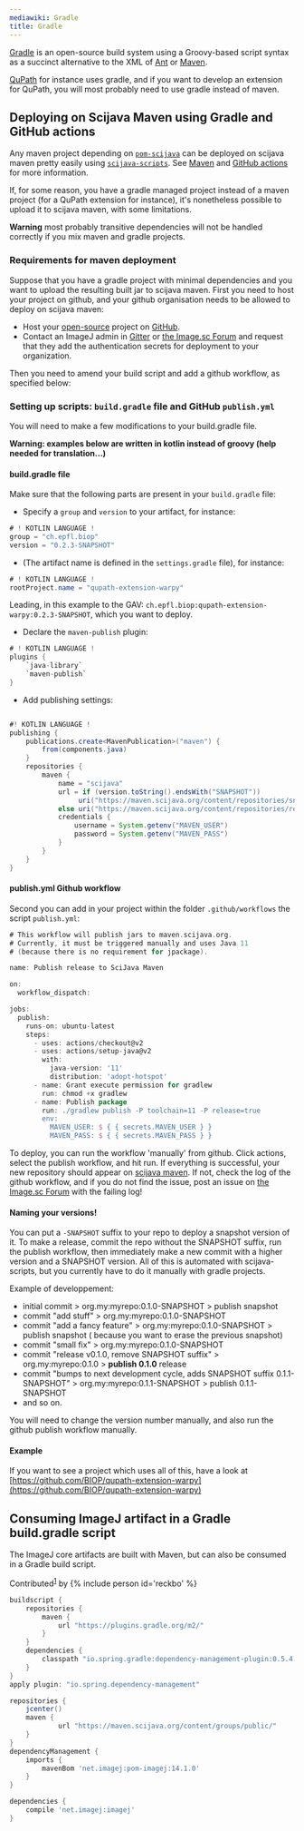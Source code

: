```yaml
---
mediawiki: Gradle
title: Gradle
---
```


[Gradle](http://gradle.org/getting-started-gradle-java/) is an open-source build system using a Groovy-based script syntax as a succinct alternative to the XML of [Ant](http://ant.apache.org/) or [Maven](/develop/maven).

[QuPath](https://qupath.github.io/) for instance uses gradle, and if you want to develop an extension for QuPath, you will most probably need to use gradle instead of maven.


## Deploying on Scijava Maven using Gradle and GitHub actions

Any maven project depending on [`pom-scijava`](https://github.com/scijava/pom-scijava) can be deployed on scijava maven pretty easily using [`scijava-scripts`](https://github.com/scijava/scijava-scripts). See [Maven](/develop/maven) and [GitHub actions](/develop/github-actions) for more information.

If, for some reason, you have a gradle managed project instead of a maven project (for a QuPath extension for instance), it's nonetheless possible to upload it to scijava maven, with some limitations.

**Warning** most probably transitive dependencies will not be handled correctly if you mix maven and gradle projects.

### Requirements for maven deployment
Suppose that you have a gradle project with minimal dependencies and you want to upload the resulting built jar to scijava maven. First you need to host your project on github, and your github organisation needs to be allowed to deploy on scijava maven:

-   Host your [open-source](/licensing/open-source) project on [GitHub](/develop/github).
-   Contact an ImageJ admin in [Gitter](/discuss/chat#gitter) or [the Image.sc Forum](http://forum.image.sc/) and request that they add the authentication secrets for deployment to your organization.

Then you need to amend your build script and add a github workflow, as specified below:

### Setting up scripts: `build.gradle` file and GitHub `publish.yml`

You will need to make a few modifications to your build.gradle file. 


**Warning: examples below are written in kotlin instead of groovy (help needed for translation...)**

#### build.gradle file

Make sure that the following parts are present in your `build.gradle` file:

* Specify a `group` and `version` to your artifact, for instance:
```java
# ! KOTLIN LANGUAGE !
group = "ch.epfl.biop"
version = "0.2.3-SNAPSHOT"
```

* (The artifact name is defined in the `settings.gradle` file), for instance:
```java
# ! KOTLIN LANGUAGE !
rootProject.name = "qupath-extension-warpy"
```
Leading, in this example to the GAV: `ch.epfl.biop:qupath-extension-warpy:0.2.3-SNAPSHOT`, which you want to deploy.

* Declare the `maven-publish` plugin:
```java
# ! KOTLIN LANGUAGE !
plugins {
    `java-library`
    `maven-publish`
}
```

* Add publishing settings:

```java

#! KOTLIN LANGUAGE !
publishing {
    publications.create<MavenPublication>("maven") {
        from(components.java)
    }
    repositories {
        maven {
            name = "scijava"
            url = if (version.toString().endsWith("SNAPSHOT"))
                 uri("https://maven.scijava.org/content/repositories/snapshots")
            else uri("https://maven.scijava.org/content/repositories/releases")
            credentials {
                username = System.getenv("MAVEN_USER")
                password = System.getenv("MAVEN_PASS")
            }
        }
    }
}

```

#### publish.yml Github workflow

Second you can add in your project within the folder `.github/workflows` the script `publish.yml`:


```groovy
# This workflow will publish jars to maven.scijava.org.
# Currently, it must be triggered manually and uses Java 11
# (because there is no requirement for jpackage).

name: Publish release to SciJava Maven

on: 
  workflow_dispatch:

jobs:
  publish:
    runs-on: ubuntu-latest
    steps:
      - uses: actions/checkout@v2
      - uses: actions/setup-java@v2
        with:
          java-version: '11'
          distribution: 'adopt-hotspot'
      - name: Grant execute permission for gradlew
        run: chmod +x gradlew
      - name: Publish package
        run: ./gradlew publish -P toolchain=11 -P release=true
        env:
          MAVEN_USER: $ { { secrets.MAVEN_USER } }
          MAVEN_PASS: $ { { secrets.MAVEN_PASS } }
```

To deploy, you can run the workflow 'manually' from github. Click actions, select the publish workflow, and hit run. If everything is successful, your new repository should appear on [scijava maven](https://maven.scijava.org/). If not, check the log of the github workflow, and if you do not find the issue, post an issue on [the Image.sc Forum](http://forum.image.sc/) with the failing log!

#### Naming your versions!

You can put a `-SNAPSHOT` suffix to your repo to deploy a snapshot version of it. To make a release, commit the repo without the SNAPSHOT suffix, run the publish workflow, then immediately make a new commit with a higher version and a SNAPSHOT version. All of this is automated with scijava-scripts, but you currently have to do it manually with gradle projects.

Example of developpement:

* initial commit > org.my:myrepo:0.1.0-SNAPSHOT > publish snapshot
* commit "add stuff" > org.my:myrepo:0.1.0-SNAPSHOT
* commit "add a fancy feature" > org.my:myrepo:0.1.0-SNAPSHOT > publish snapshot ( because you want to erase the previous snapshot)
* commit "small fix" > org.my:myrepo:0.1.0-SNAPSHOT
* commit "release v0.1.0, remove SNAPSHOT suffix" > org.my:myrepo:0.1.0 > **publish 0.1.0** release
* commit "bumps to next development cycle, adds SNAPSHOT suffix 0.1.1-SNAPSHOT" > org.my:myrepo:0.1.1-SNAPSHOT > publish 0.1.1-SNAPSHOT
* and so on.

You will need to change the version number manually, and also run the github publish workflow manually.

#### Example

If you want to see a project which uses all of this, have a look at [https://github.com/BIOP/qupath-extension-warpy](https://github.com/BIOP/qupath-extension-warpy)

## Consuming ImageJ artifact in a Gradle build.gradle script

The ImageJ core artifacts are built with Maven, but can also be consumed in a Gradle build script.

Contributed<sup>[1](https://github.com/imagej/tutorials/issues/24)</sup> by {% include person id='reckbo' %}

```groovy
buildscript {
    repositories {
        maven {
            url "https://plugins.gradle.org/m2/"
        }
    }
    dependencies {
        classpath "io.spring.gradle:dependency-management-plugin:0.5.4.RELEASE"
    }
}
apply plugin: "io.spring.dependency-management"

repositories {
    jcenter()
    maven {
            url "https://maven.scijava.org/content/groups/public/"
    }
}
dependencyManagement {
    imports {
        mavenBom 'net.imagej:pom-imagej:14.1.0'
    }
}

dependencies {
    compile 'net.imagej:imagej'
}
```
